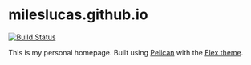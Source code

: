 # mileslucas.github.io

[![Build Status](https://travis-ci.org/mileslucas/mileslucas.github.io.svg?branch=master)](https://travis-ci.org/mileslucas/mileslucas.github.io)

This is my personal homepage. Built using [Pelican](https://docs.getpelican.com/en/stable/) with the [Flex theme](https://github.com/alexandrevicenzi/Flex).